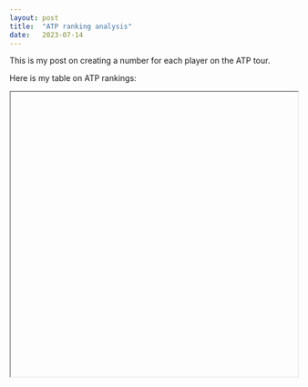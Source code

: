 ```yaml
---
layout: post
title:  "ATP ranking analysis"
date:   2023-07-14
---
```


This is my post on creating a number for each player on the ATP tour.

Here is my table on ATP rankings:

<iframe src="C:\git-clones\ottosterner1.github.io\_scripts\html\elo_ranking_adjusted.html" width="100%" height="500"></iframe>
